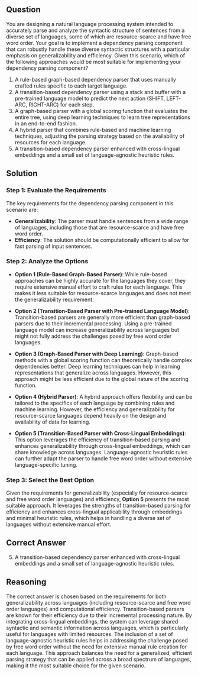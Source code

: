 ## Question
You are designing a natural language processing system intended to accurately parse and analyze the syntactic structure of sentences from a diverse set of languages, some of which are resource-scarce and have free word order. Your goal is to implement a dependency parsing component that can robustly handle these diverse syntactic structures with a particular emphasis on generalizability and efficiency. Given this scenario, which of the following approaches would be most suitable for implementing your dependency parsing component?

1. A rule-based graph-based dependency parser that uses manually crafted rules specific to each target language.
2. A transition-based dependency parser using a stack and buffer with a pre-trained language model to predict the next action (SHIFT, LEFT-ARC, RIGHT-ARC) for each step.
3. A graph-based parser with a global scoring function that evaluates the entire tree, using deep learning techniques to learn tree representations in an end-to-end fashion.
4. A hybrid parser that combines rule-based and machine learning techniques, adjusting the parsing strategy based on the availability of resources for each language.
5. A transition-based dependency parser enhanced with cross-lingual embeddings and a small set of language-agnostic heuristic rules.

## Solution

### Step 1: Evaluate the Requirements
The key requirements for the dependency parsing component in this scenario are:
- **Generalizability**: The parser must handle sentences from a wide range of languages, including those that are resource-scarce and have free word order.
- **Efficiency**: The solution should be computationally efficient to allow for fast parsing of input sentences.

### Step 2: Analyze the Options
- **Option 1 (Rule-Based Graph-Based Parser)**: While rule-based approaches can be highly accurate for the languages they cover, they require extensive manual effort to craft rules for each language. This makes it less suitable for resource-scarce languages and does not meet the generalizability requirement.
  
- **Option 2 (Transition-Based Parser with Pre-trained Language Model)**: Transition-based parsers are generally more efficient than graph-based parsers due to their incremental processing. Using a pre-trained language model can increase generalizability across languages but might not fully address the challenges posed by free word order languages.

- **Option 3 (Graph-Based Parser with Deep Learning)**: Graph-based methods with a global scoring function can theoretically handle complex dependencies better. Deep learning techniques can help in learning representations that generalize across languages. However, this approach might be less efficient due to the global nature of the scoring function.

- **Option 4 (Hybrid Parser)**: A hybrid approach offers flexibility and can be tailored to the specifics of each language by combining rules and machine learning. However, the efficiency and generalizability for resource-scarce languages depend heavily on the design and availability of data for learning.

- **Option 5 (Transition-Based Parser with Cross-Lingual Embeddings)**: This option leverages the efficiency of transition-based parsing and enhances generalizability through cross-lingual embeddings, which can share knowledge across languages. Language-agnostic heuristic rules can further adapt the parser to handle free word order without extensive language-specific tuning.

### Step 3: Select the Best Option
Given the requirements for generalizability (especially for resource-scarce and free word order languages) and efficiency, **Option 5** presents the most suitable approach. It leverages the strengths of transition-based parsing for efficiency and enhances cross-lingual applicability through embeddings and minimal heuristic rules, which helps in handling a diverse set of languages without extensive manual effort.

## Correct Answer
5. A transition-based dependency parser enhanced with cross-lingual embeddings and a small set of language-agnostic heuristic rules.

## Reasoning
The correct answer is chosen based on the requirements for both generalizability across languages (including resource-scarce and free word order languages) and computational efficiency. Transition-based parsers are known for their efficiency due to their incremental processing nature. By integrating cross-lingual embeddings, the system can leverage shared syntactic and semantic information across languages, which is particularly useful for languages with limited resources. The inclusion of a set of language-agnostic heuristic rules helps in addressing the challenge posed by free word order without the need for extensive manual rule creation for each language. This approach balances the need for a generalized, efficient parsing strategy that can be applied across a broad spectrum of languages, making it the most suitable choice for the given scenario.